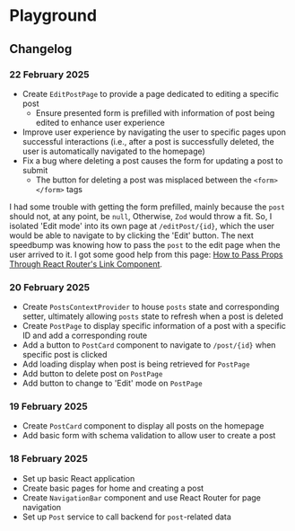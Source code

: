 # Playground

## Changelog

### 22 February 2025
- Create `EditPostPage` to provide a page dedicated to editing a specific post
    - Ensure presented form is prefilled with information of post being edited to enhance user experience
- Improve user experience by navigating the user to specific pages upon successful interactions (i.e., after a post is successfully deleted, the user is automatically navigated to the homepage)
- Fix a bug where deleting a post causes the form for updating a post to submit
    - The button for deleting a post was misplaced between the `<form></form>` tags

I had some trouble with getting the form prefilled, mainly because the `post` should not, at any point, be `null`, Otherwise, `Zod` would throw a fit. So, I isolated 'Edit mode' into its own page at `/editPost/{id}`, which the user would be able to navigate to by clicking the 'Edit' button. The next speedbump was knowing how to pass the `post` to the edit page when the user arrived to it. I got some good help from this page: [How to Pass Props Through React Router's Link Component](https://ui.dev/react-router-pass-props-to-link).

### 20 February 2025
- Create `PostsContextProvider` to house `posts` state and corresponding setter, ultimately allowing `posts` state to refresh when a post is deleted
- Create `PostPage` to display specific information of a post with a specific ID and add a corresponding route
- Add a button to `PostCard` component to navigate to `/post/{id}` when specific post is clicked
- Add loading display when post is being retrieved for `PostPage`
- Add button to delete post on `PostPage`
- Add button to change to 'Edit' mode on `PostPage`

### 19 February 2025
- Create `PostCard` component to display all posts on the homepage
- Add basic form with schema validation to allow user to create a post

### 18 February 2025
- Set up basic React application
- Create basic pages for home and creating a post
- Create `NavigationBar` component and use React Router for page navigation
- Set up `Post` service to call backend for `post`-related data